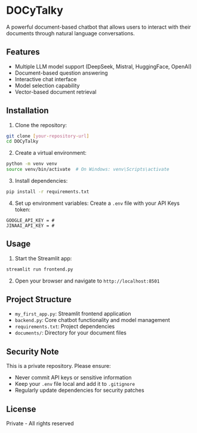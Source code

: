 # DOCyTalky

A powerful document-based chatbot that allows users to interact with their documents through natural language conversations.

## Features

- Multiple LLM model support (DeepSeek, Mistral, HuggingFace, OpenAI)
- Document-based question answering
- Interactive chat interface
- Model selection capability
- Vector-based document retrieval

## Installation

1. Clone the repository:
```bash
git clone [your-repository-url]
cd DOCyTalky
```

2. Create a virtual environment:
```bash
python -m venv venv
source venv/bin/activate  # On Windows: venv\Scripts\activate
```

3. Install dependencies:
```bash
pip install -r requirements.txt
```

4. Set up environment variables:
Create a `.env` file with your API Keys token:
```
GOOGLE_API_KEY = #
JINAAI_API_KEY = #
```

## Usage

1. Start the Streamlit app:
```bash
streamlit run frontend.py
```

2. Open your browser and navigate to `http://localhost:8501`

## Project Structure

- `my_first_app.py`: Streamlit frontend application
- `backend.py`: Core chatbot functionality and model management
- `requirements.txt`: Project dependencies
- `documents/`: Directory for your document files

## Security Note

This is a private repository. Please ensure:
- Never commit API keys or sensitive information
- Keep your `.env` file local and add it to `.gitignore`
- Regularly update dependencies for security patches

## License

Private - All rights reserved 
